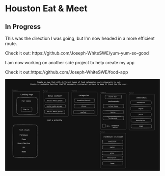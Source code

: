 # Houston Eat & Meet
<h2>In Progress</h2>
<p>This was the direction I was going, but I'm now headed in a more efficient route.</p>
<p>Check it out: https://github.com/Joseph-WhiteSWE/yum-yum-so-good</p> 
<p>I am now working on another side project to help create my app</p>
<p>Check it out:https://github.com/Joseph-WhiteSWE/food-app</p>

<img width="1017" alt="Screenshot 2023-10-08 at 5 43 05 PM" src="framework.png">
